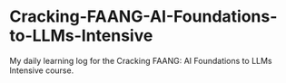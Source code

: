 # Cracking-FAANG-AI-Foundations-to-LLMs-Intensive
My daily learning log for the Cracking FAANG: AI Foundations to LLMs Intensive course.
